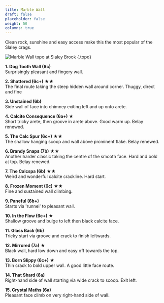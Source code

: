 ```yaml
---
title: Marble Wall
draft: false
placeholder: false
weight: 50
columns: true
---
```



Clean rock, sunshine and easy access make this the most popular of the Slaley crags.


![Marble Wall topo at Slaley Brook](/img/peak/matlock/slaley-brook-marble-wall.jpg)
{.topo}

**1. Dog Tooth Wall (6c)**  
Surprisingly pleasant and fingery wall.

**2. Shattered (6c+)** &starf;&starf;  
The final route taking the steep hidden wall around corner. Thuggy, direct and fine

**3. Unstained (6b)**  
Side wall of face into chimney exiting left and up onto arete.

**4. Calcite Consequence (6a+)** &starf;   
Short tricky arete, then groove in arete above. Good warm up. Belay renewed.

**5. The Calc Spur (6c+)** &starf;&starf;  
The shallow hanging scoop and wall above prominent flake. Belay renewed.

**6. Brandy Snaps (7b)** &starf;&starf;  
Another harder classic taking the centre of the smooth face. Hard and bold at top. Belay renewed.

**7. The Calcspa (6b)** &starf;&starf;  
Weird and wonderful calcite crackline. Hard start.

**8. Frozen Moment (6c)** &starf;&starf;  
Fine and sustained wall climbing.

**9. Paneful (6b+)**  
Starts via 'runnel' to pleasant wall.

**10. In the Flow (6c+)** &starf;   
Shallow groove and bulge to left then black calcite face.

**11. Glass Back (6b)**  
Tricky start via groove and crack to finish leftwards.

**12. Mirrored (7a)** &starf;   
Black wall, hard low down and easy off towards the top.

**13. Born Slippy (6c+)** &starf;   
Thin crack to bold upper wall. A good little face route.

**14. That Shard (6a)**  
Right-hand side of wall starting via wide crack to scoop. Exit left.

**15. Crystal Maths (6a)**  
Pleasant face climb on very right-hand side of wall.














